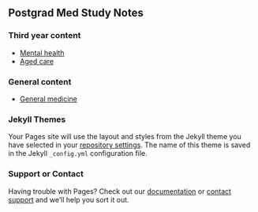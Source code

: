 ## Postgrad Med Study Notes

### Third year content

- [Mental health](https://wollemia.github.io/md/md3_MH)
- [Aged care](https://wollemia.github.io/md/md3_AC)

### General content

- [General medicine](https://wollemia.github.io/md/GenMed)

### Jekyll Themes

Your Pages site will use the layout and styles from the Jekyll theme you have selected in your [repository settings](https://github.com/wollemia/md/settings/pages). The name of this theme is saved in the Jekyll `_config.yml` configuration file.

### Support or Contact

Having trouble with Pages? Check out our [documentation](https://docs.github.com/categories/github-pages-basics/) or [contact support](https://support.github.com/contact) and we’ll help you sort it out.
